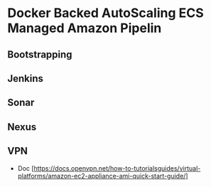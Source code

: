 # Docker Backed AutoScaling ECS Managed Amazon Pipelin

## Bootstrapping
## Jenkins
## Sonar
## Nexus
## VPN
  * Doc [https://docs.openvpn.net/how-to-tutorialsguides/virtual-platforms/amazon-ec2-appliance-ami-quick-start-guide/]
